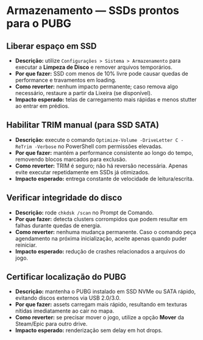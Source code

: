 # Armazenamento — SSDs prontos para o PUBG

## Liberar espaço em SSD
- **Descrição:** utilize `Configurações > Sistema > Armazenamento` para executar a **Limpeza de Disco** e remover arquivos temporários.  
- **Por que fazer:** SSD com menos de 10% livre pode causar quedas de performance e travamentos em loading.  
- **Como reverter:** nenhum impacto permanente; caso remova algo necessário, restaure a partir da Lixeira (se disponível).  
- **Impacto esperado:** telas de carregamento mais rápidas e menos stutter ao entrar em prédios.

## Habilitar TRIM manual (para SSD SATA)
- **Descrição:** execute o comando `Optimize-Volume -DriveLetter C -ReTrim -Verbose` no PowerShell com permissões elevadas.  
- **Por que fazer:** mantém a performance consistente ao longo do tempo, removendo blocos marcados para exclusão.  
- **Como reverter:** TRIM é seguro; não há reversão necessária. Apenas evite executar repetidamente em SSDs já otimizados.  
- **Impacto esperado:** entrega constante de velocidade de leitura/escrita.

## Verificar integridade do disco
- **Descrição:** rode `chkdsk /scan` no Prompt de Comando.  
- **Por que fazer:** detecta clusters corrompidos que podem resultar em falhas durante quedas de energia.  
- **Como reverter:** nenhuma mudança permanente. Caso o comando peça agendamento na próxima inicialização, aceite apenas quando puder reiniciar.  
- **Impacto esperado:** redução de crashes relacionados a arquivos do jogo.

## Certificar localização do PUBG
- **Descrição:** mantenha o PUBG instalado em SSD NVMe ou SATA rápido, evitando discos externos via USB 2.0/3.0.  
- **Por que fazer:** assets carregam mais rápido, resultando em texturas nítidas imediatamente ao cair no mapa.  
- **Como reverter:** se precisar mover o jogo, utilize a opção **Mover** da Steam/Epic para outro drive.  
- **Impacto esperado:** renderização sem delay em hot drops.
